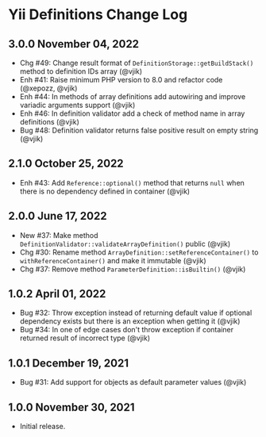 # Yii Definitions Change Log

## 3.0.0 November 04, 2022

- Chg #49: Change result format of `DefinitionStorage::getBuildStack()` method to definition IDs array (@vjik)
- Enh #41: Raise minimum PHP version to 8.0 and refactor code (@xepozz, @vjik)
- Enh #44: In methods of array definitions add autowiring and improve variadic arguments support (@vjik)
- Enh #46: In definition validator add a check of method name in array definitions (@vjik)
- Bug #48: Definition validator returns false positive result on empty string (@vjik)

## 2.1.0 October 25, 2022

- Enh #43: Add `Reference::optional()` method that returns `null` when there is no dependency defined
  in container (@vjik)

## 2.0.0 June 17, 2022

- New #37: Make method `DefinitionValidator::validateArrayDefinition()` public (@vjik)
- Chg #30: Rename method `ArrayDefinition::setReferenceContainer()` to `withReferenceContainer()` and make it
  immutable (@vjik)
- Chg #37: Remove method `ParameterDefinition::isBuiltin()` (@vjik)

## 1.0.2 April 01, 2022

- Bug #32: Throw exception instead of returning default value if optional dependency exists but there is an exception
  when getting it (@vjik)
- Bug #34: In one of edge cases don't throw exception if container returned result of incorrect type (@vjik)

## 1.0.1 December 19, 2021

- Bug #31: Add support for objects as default parameter values (@vjik)

## 1.0.0 November 30, 2021

- Initial release.
